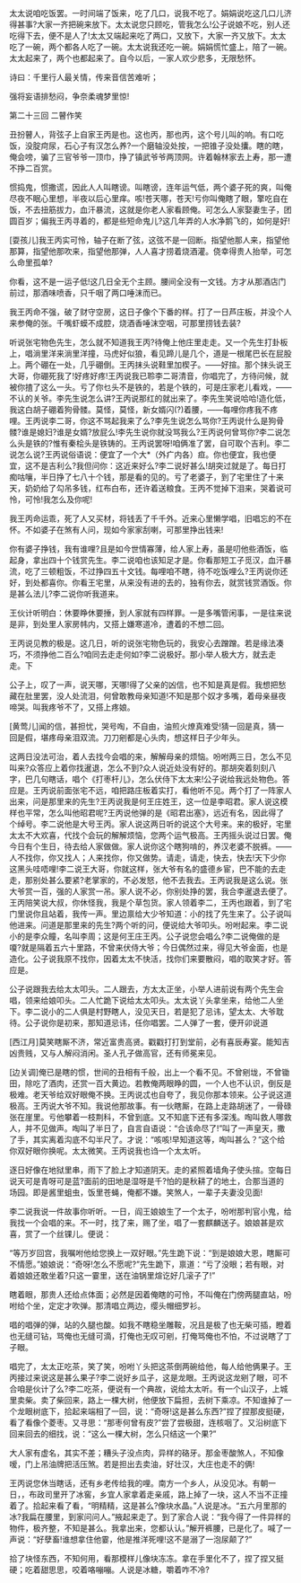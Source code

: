 <!-- { "loadSidebar": true } -->
太太说咱吃饭罢。一时间端了饭来，吃了几口，说我不吃了。娟娟说吃这几口儿济得甚事?大家一齐把碗来放下。太太说您只顾吃，管我怎么!公子说娘不吃，别人还吃得下去，便不是人了!太太又端起来吃了两口，又放下，大家一齐又放下。太太吃了一碗，两个都各人吃了一碗。太太说我还吃一碗。娟娟慌忙盛上，陪了一碗。太太起来了，两个也都起来了。自今以后，一家人欢少悲多，无限愁怀。

诗曰：千里行人最关情，传来音信苦难听；

强将妄语排愁闷，争奈柔魂梦里惊!

第二十三回  二瞽作笑

丑扮瞽人，背弦子上自家王丙是也。这也丙，那也丙，这个号儿叫的响。有口吃饭，没腚疴尿，石心子有汉怎么养?一个磨轴没处按，一把锥子没处攮。瞎的瞎，俺会嗙，骗了三官爷爷一顶巾，挣了镇武爷爷两顶网。许着翰林家去上寿，那一遭不挣二百赏。

惯捣鬼，惯撒谎，因此人人叫瞎谤。叫瞎谤，连年运气低，两个婆子死的爽，叫俺尽夜不眠心里想，半夜以后心里痒。咳!苍天哪，苍天!亏你叫俺瞎了眼，擎吃自在饭，不去扭筋拔力，血汗暴流，这就是你老人家看顾俺。可怎么人家娶妻生子，团圆百岁；偏我王丙寻着的，都是些短命鬼儿?这几年弄的人水净鹅飞的，如何是好!

[耍孩儿]我王丙实可怜，轴子在断了弦，这弦不是一回断。指望他那人来，指望他那算，指望他那吹来，指望他那弹，人人喜才捞着烧酒灌。侥幸得贵人抬举，可怎么命里孤单?

你看，这不是一运子低!这几日全无个主顾。腰间全没有一文钱。方才从那酒店门前过，那酒味喷香，只千咽了两口唾沫而已。

我王丙命不强，破了财守空房，这日子像个下番的样。打了一日芦庄板，并没个人来参俺的张。千嘴虾蟆不成腔，烧酒香唾沫空咽，可那里捞钱去装?

听说张宅物色先生，怎么就不知道我王丙?待俺上他庄里走走。又一个先生打卦板上，唱淌里洋来淌里洋撞，马虎好似狼，看见蹄儿是几个，道是一根尾巴长在屁股上。两个硼在一处，几乎硼倒。王丙抹头说鞋里加楔子。——好揎。那个抹头说王大哥，你硼死我了!好疼好疼!王丙说我已聆李二哥清音，你唱完了，方待问候，就被你揸了这么一头。亏了你乜头不是铁的，若是个铁的，可是庄家老儿看戏，——不认的关爷。李先生说怎么讲?王丙说那红的就出来了。李先生笑说哈哈!造化低，我这白胡子硼着狗骨髅。莫怪，莫怪，新女婿闪(?)着腰，——每哩你疼我不疼哩。王丙说李二哥，你这不骂起我来了么?李先生说怎么骂你?王丙说什么是狗骨髅?谁是媳妇?谁是女婿?放屁么!李先生说你就没骂我么?王丙说何曾骂你?李二说怎么头是铁的?惟有秦桧头是铁铸的。王丙说罢呀!咱俩准了罢，自可取个吉利。李二说怎么说?王丙说俗语说：便宜了一个大*（外疒内各）疸。你也便宜，我也便宜，这不是吉利么?我但问你：这近来好么?李二说好甚么!胡突过就是了。每日打痴咕嚷，半日挣了七八十个钱，那是看的见的。亏了老婆子，到了宅里住了十来天，奶奶给了勾吊多钱，红布白布，还许着送粮食。王丙不觉掉下泪来，哭着说可怜，可怜!我怎么及你呢!

我王丙命运乖，死了人又买材，将钱丢了千千外。近来心里懒学唱，旧唱忘的不在怀。不如婆子在煞有人问，现如今家家刮喇，可那里挣出钱来!

你有婆子挣钱，我有谁哩?且是如今世情寡薄，给人家上寿，虽是叨他些酒饭，临起身，拿出四十个钱赏先生。李二说咱也该知足才是。你看那短工子觅汉，血汗暴流，吃了三顿粗饭，不过挣四五十文钱。每哩咱不瞎，待不吃饭哩么?王丙说你还好，到处都喜你。你看王宅里，从来没有进的去的，独有你去，就赏钱赏酒饭。你是甚么法儿?李二说你听我道来。

王伙计听明白：休要睁休要捶，到人家就有四样罪。一是多嘴管闲事，一是往来说是非，到处里人家房帏内，又搭上嫌寒道冷，遭着的不想二回。

王丙说见教的极是。这几日，听的说张宅物色玩的，我安心去蹭蹭。若是缘法凑巧，不须挣他二百么?咱同去走走何如?李二说极好。那小举人极大方，就去走走。下

公子上，叹了一声，说天哪，天哪!得了父亲的凶信，也不知是真是假。我想把愁藏在肚里罢，没人处流泪，何曾敢教母亲知道!不知是那个奴才多嘴，着母亲昼夜啼哭。叫我疼爷不了，又搭上疼娘。

[黄莺儿]闻的信，甚担忧，哭号啕，不自由，油煎火燎真难受!猜一回是真，猜一回是假，堪疼母亲泪双流。刀刀剜都是心头肉，想这样日子少年头。

这两日没法可治，着人去找今会唱的来，解解母亲的烦恼。吩咐两三日，怎么不见叫来?众答应上着你找暹退，怎么不到?众人说近处没有好的。那胡突着刻刻八字，巴几句瞎话，唱个《打枣杆儿》，怎么伏侍下太太来!公子说给我远处物色。答应是。王丙说前面张宅不远，咱把路庄板着实打，看他听不见。两个打了一阵家人出来，问是那里来的先生?王丙说我是何王庄姓王，这一位是李昭君。家人说这模样也平常，怎么叫他昭君呢?王丙说他弹的是《昭君出塞》，远近有名，因此得了个绰号。李二说他是大号王丙。家人说这两日听的说这个大号来。来的极好，宅里太太不大欢喜，代找个会玩的解解烦恼，您两个运气极高。王丙摇头说过日罢。俺今日有个生日，待去给人家做做。家人说你这个瞎狗啃的，养汉老婆不脱裤。——人不找你，你又找人；人来找你，你又做势。请走，请走，快去，快去!天下少你这黑头哇唔哩!李二说王大哥，你就这样，张大爷有名的盛德乡宦，巴不能的去走走，那别处甚么要紧?老掌家的，不必发怒，他不去我去。王丙说我是这么说。张大爷赏一百，强的人家赏一吊。家人说不必，你别处挣的罢，我合李暹退去便了。王丙陪笑说大叔，你休怪我，我是个草包货。家人领着李二，王丙也跟着，到了宅门里说你且站着，我传一声。里边禀给大少爷知道：小的找了先生来了。公子说叫他进来。问道是那里来的先生?两个听的问，便说给大爷叩头。吩咐起来。李二说小的是李众瞳，名叫李周；这是何王庄王丙。公子说您会唱么?李二说俺做的是嗄?就是隔着五六十里路，不曾来伏侍大爷；今日偶然过来，得见大爷金面，也是造化。公子说我原不找你，因着太太不快活，找你们来要散闷，唱的取笑才好。答应是。

公子说跟我去给太太叩头。二人跟去，方太太正坐，小举人进前说有两个先生会唱，领来给娘叩头。二人忙跪下说给太太叩头。太太说丫头拿坐来，给他二人坐下。李二说小的二人俱是村野瞎人，没见天日，若是犯了忌讳，望太太、大爷耽待。公子说你是初来，那知道忌讳，任你唱罢。二人弹了一套，便开卯说道

[西江月]莫笑瞎厮不济，常近富贵高贤。戳戳打打到堂前，必有喜辰寿宴。能知吉凶贵贱，又与人解闷消闲。圣人孔子做高官，还有师冕来见。

[边关调]俺已是瞎的惯，世间的丑相有千般，出上一个看不见。不曾剜垅，不曾锄田，除吃了酒肉，还赏一百大黄边。若教俺两眼睁的圆，一个人也不认识，倒反是极难。老天爷给双好眼俺不换。王丙说忒也自夸了，我见你那本领来。公子说这道极高。王丙说大爷不知。我说他那故事。有一伙瞎厮，在路上走路胡迷了，一骨碌张在崖里。亏他攀着一枝荆科，不曾到底。又不知底下还有多深浅。啕叫救人哪救人，并不见做声。啕叫了半日了，自言自语说：“合该命尽了!”叫了一声皇天，撒了手，其实离着沟底不勾半尺了。才说：“咳咳!早知道这等，啕叫甚么？”这个给你双好眼你换呢。太太微笑。王丙说我也诌一个太太听。

逐日好像在地狱里串，雨下了脸上才知道阴天。走的紧照着墙角子使头揎。空每日说天可是青呀可是蓝?面前的田地是湿呀是千?怕的是秋耕了的地土，合那当道的场园。即是酱里蛆虫，饭里苍蝇，俺都不嫌。笑煞人，一辈子夫妻没见面!

李二说我说一件故事你听听。一日，阎王娘娘生了一个太子，吩咐那判官小鬼，给我找一个会唱的来。不一时，找了来，赐了坐，唱了一套麒麟送子。娘娘甚是欢喜，赏了一个丝锞儿。便说：

“等万岁回宫，我嘱咐他给您换上一双好眼。”先生跪下说：“到是娘娘大恩，瞎厮可不情愿。”娘娘说：“奇呀!怎么不愿呢?”先生跪下，禀道：“亏了没眼；若有眼，对着娘娘还敢坐着?只这一霎里，送在油锅里煊讫好几滚子了!”

瞎着眼，那贵人还给点体面；必然是因着俺瞎的可怜，不叫俺在门傍两腿直站，吩咐给个坐，定定才吹弹。那清唱立两边，缨头帽细罗衫。

唱的唱弹的弹，站的久腿也酸。如我不瞎稳坐雕鞍，况且是极了也无柴可插，瞪着也无缝可钻，骂俺也无缝可滴，打俺也无叹可剜，打俺骂俺也不怕，不过说瞎了丁子眼。

唱完了，太太正吃茶，笑了笑，吩咐丫头把这茶倒两碗给他，每人给他俩果子。王丙接过来说这是甚么果子?李二说好乡瓜子，这是龙眼。王丙说这龙剜了眼，可不合咱是伙计了么?李二吃茶，便说有一个典故，说给太太听。有一个山汉子，上城里卖柴。卖了柴回来，路上一棵大树，他便放下扁担，去树下乘凉。不知谁掉了一个龙眼树底下，拾起来端相了一回，说：“奇呀!这是甚么东西?”捏了捏那皮挺硬，看了看像个菱枣。又寻思：“那枣何曾有皮?”尝了尝极甜，连核咽了。又沿树底下回来回去的细找，说：“这么一棵大树，怎么只结这一个果?”

大人家有虚名，其实不差；糟头子没点肉，异样的硌牙。那金枣酸煞人，不知像嗳，门上吊油牌把活压煞。若是担出去卖油，好壮汉，大庄也走不的俩!

王丙说您休当瞎话，还有乡老传给我的哩。南方一个乡人，从没见冰。有朝一日，，布政司里开了冰窖，乡宜人家拿着走亲戚，路上掉了一块，这人不当不正撞着了。拾起来看了看，“明精精，这是甚么?像块水晶。”人说是冰。“五六月里那的冰?我扁在腰里，到家问问人。”掖起来走了。到了家合人说：“我今得了一件异样的物件，极齐整，不知是甚么。我拿出来，您都认认。”解开裤腰，已是化了。喊了一声说：“好孽畜!谁想拿住他霎，他是推洋死哩!这不是溺了一泡尿颠了?”

拾了块怪东西，不知何用，看那模样儿像块冻冻。拿在手里化不了，捏了捏又挺硬；吃着甜思思，咬着咯嘣嘣。人说是冰糖，嚼着咋不冷?


